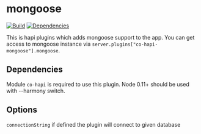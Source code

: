 mongoose
===========
[![Build](https://travis-ci.org/avbel/mongoose.png)](https://travis-ci.org/avbel/mongoose)
[![Dependencies](https://david-dm.org/avbel/mongoose.png)](https://david-dm.org/avbel/mongoose)


This is hapi plugins which adds mongoose support to the app. You can get access to mongoose instance via `server.plugins["co-hapi-mongoose"].mongoose`.
## Dependencies
Module `co-hapi` is required to use this plugin.
Node 0.11+ should be used with --harmony switch.

## Options
`connectionString`  if defined the plugin will connect to given database

